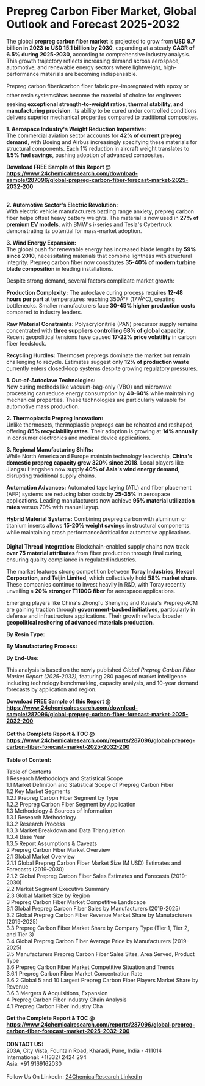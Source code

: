 <h1>Prepreg Carbon Fiber Market, Global Outlook and Forecast 2025-2032</h1><p>The global <strong>prepreg carbon fiber market</strong> is projected to grow from <strong>USD 9.7 billion in 2023 to USD 15.1 billion by 2030</strong>, expanding at a steady <strong>CAGR of 6.5% during 2025-2030</strong>, according to comprehensive industry analysis. This growth trajectory reflects increasing demand across aerospace, automotive, and renewable energy sectors where lightweight, high-performance materials are becoming indispensable.</p><p>Prepreg carbon fiberâcarbon fiber fabric pre-impregnated with epoxy or other resin systemsâhas become the material of choice for engineers seeking <strong>exceptional strength-to-weight ratios, thermal stability, and manufacturing precision</strong>. Its ability to be cured under controlled conditions delivers superior mechanical properties compared to traditional composites.</p><p><strong>1. Aerospace Industry's Weight Reduction Imperative:</strong><br>
The commercial aviation sector accounts for <strong>42% of current prepreg demand</strong>, with Boeing and Airbus increasingly specifying these materials for structural components. Each 1% reduction in aircraft weight translates to <strong>1.5% fuel savings</strong>, pushing adoption of advanced composites.</p><div><b>Download FREE Sample of this Report @ 
            <a href="https://www.24chemicalresearch.com/download-sample/287096/global-prepreg-carbon-fiber-forecast-market-2025-2032-200">
            https://www.24chemicalresearch.com/download-sample/287096/global-prepreg-carbon-fiber-forecast-market-2025-2032-200</a></b></div><br><p><strong>2. Automotive Sector's Electric Revolution:</strong><br>
With electric vehicle manufacturers battling range anxiety, prepreg carbon fiber helps offset heavy battery weights. The material is now used in <strong>27% of premium EV models</strong>, with BMW's i-series and Tesla's Cybertruck demonstrating its potential for mass-market adoption.</p><p><strong>3. Wind Energy Expansion:</strong><br>
The global push for renewable energy has increased blade lengths by <strong>59% since 2010</strong>, necessitating materials that combine lightness with structural integrity. Prepreg carbon fiber now constitutes <strong>35-40% of modern turbine blade composition</strong> in leading installations.</p><p>Despite strong demand, several factors complicate market growth:</p><p><strong>Production Complexity:</strong> The autoclave curing process requires <strong>12-48 hours per part</strong> at temperatures reaching 350Â°F (177Â°C), creating bottlenecks. Smaller manufacturers face <strong>30-45% higher production costs</strong> compared to industry leaders.</p><p><strong>Raw Material Constraints:</strong> Polyacrylonitrile (PAN) precursor supply remains concentrated with <strong>three suppliers controlling 68% of global capacity</strong>. Recent geopolitical tensions have caused <strong>17-22% price volatility</strong> in carbon fiber feedstock.</p><p><strong>Recycling Hurdles:</strong> Thermoset prepregs dominate the market but remain challenging to recycle. Estimates suggest only <strong>12% of production waste</strong> currently enters closed-loop systems despite growing regulatory pressures.</p><p><strong>1. Out-of-Autoclave Technologies:</strong><br>
New curing methods like vacuum-bag-only (VBO) and microwave processing can reduce energy consumption by <strong>40-60%</strong> while maintaining mechanical properties. These technologies are particularly valuable for automotive mass production.</p><p><strong>2. Thermoplastic Prepreg Innovation:</strong><br>
Unlike thermosets, thermoplastic prepregs can be reheated and reshaped, offering <strong>85% recyclability rates</strong>. Their adoption is growing at <strong>14% annually</strong> in consumer electronics and medical device applications.</p><p><strong>3. Regional Manufacturing Shifts:</strong><br>
While North America and Europe maintain technology leadership, <strong>China's domestic prepreg capacity grew 320% since 2018</strong>. Local players like Jiangsu Hengshen now supply <strong>40% of Asia's wind energy demand</strong>, disrupting traditional supply chains.</p><p><strong>Automation Advances:</strong> Automated tape laying (ATL) and fiber placement (AFP) systems are reducing labor costs by <strong>25-35%</strong> in aerospace applications. Leading manufacturers now achieve <strong>95% material utilization rates</strong> versus 70% with manual layup.</p><p><strong>Hybrid Material Systems:</strong> Combining prepreg carbon with aluminum or titanium inserts allows <strong>15-20% weight savings</strong> in structural components while maintaining crash performanceâcritical for automotive applications.</p><p><strong>Digital Thread Integration:</strong> Blockchain-enabled supply chains now track <strong>over 75 material attributes</strong> from fiber production through final curing, ensuring quality compliance in regulated industries.</p><p>The market features strong competition between <strong>Toray Industries, Hexcel Corporation, and Teijin Limited</strong>, which collectively hold <strong>58% market share</strong>. These companies continue to invest heavily in R&amp;D, with Toray recently unveiling a <strong>20% stronger T1100G fiber</strong> for aerospace applications.</p><p>Emerging players like China's Zhongfu Shenying and Russia's Prepreg-ACM are gaining traction through <strong>government-backed initiatives</strong>, particularly in defense and infrastructure applications. Their growth reflects broader <strong>geopolitical reshoring of advanced materials production</strong>.</p><p><strong>By Resin Type:</strong></p><p><strong>By Manufacturing Process:</strong></p><p><strong>By End-Use:</strong></p><p>This analysis is based on the newly published <em>Global Prepreg Carbon Fiber Market Report (2025-2032)</em>, featuring 280 pages of market intelligence including technology benchmarking, capacity analysis, and 10-year demand forecasts by application and region.</p><div><b>Download FREE Sample of this Report @ 
            <a href="https://www.24chemicalresearch.com/download-sample/287096/global-prepreg-carbon-fiber-forecast-market-2025-2032-200">
            https://www.24chemicalresearch.com/download-sample/287096/global-prepreg-carbon-fiber-forecast-market-2025-2032-200</a></b></div><br><div><b>Get the Complete Report & TOC @ 
            <a href="https://www.24chemicalresearch.com/reports/287096/global-prepreg-carbon-fiber-forecast-market-2025-2032-200">
            https://www.24chemicalresearch.com/reports/287096/global-prepreg-carbon-fiber-forecast-market-2025-2032-200</a></b></div><br>
            <b>Table of Content:</b><p>Table of Contents<br />
1 Research Methodology and Statistical Scope<br />
1.1 Market Definition and Statistical Scope of Prepreg Carbon Fiber<br />
1.2 Key Market Segments<br />
1.2.1 Prepreg Carbon Fiber Segment by Type<br />
1.2.2 Prepreg Carbon Fiber Segment by Application<br />
1.3 Methodology & Sources of Information<br />
1.3.1 Research Methodology<br />
1.3.2 Research Process<br />
1.3.3 Market Breakdown and Data Triangulation<br />
1.3.4 Base Year<br />
1.3.5 Report Assumptions & Caveats<br />
2 Prepreg Carbon Fiber Market Overview<br />
2.1 Global Market Overview<br />
2.1.1 Global Prepreg Carbon Fiber Market Size (M USD) Estimates and Forecasts (2019-2030)<br />
2.1.2 Global Prepreg Carbon Fiber Sales Estimates and Forecasts (2019-2030)<br />
2.2 Market Segment Executive Summary<br />
2.3 Global Market Size by Region<br />
3 Prepreg Carbon Fiber Market Competitive Landscape<br />
3.1 Global Prepreg Carbon Fiber Sales by Manufacturers (2019-2025)<br />
3.2 Global Prepreg Carbon Fiber Revenue Market Share by Manufacturers (2019-2025)<br />
3.3 Prepreg Carbon Fiber Market Share by Company Type (Tier 1, Tier 2, and Tier 3)<br />
3.4 Global Prepreg Carbon Fiber Average Price by Manufacturers (2019-2025)<br />
3.5 Manufacturers Prepreg Carbon Fiber Sales Sites, Area Served, Product Type<br />
3.6 Prepreg Carbon Fiber Market Competitive Situation and Trends<br />
3.6.1 Prepreg Carbon Fiber Market Concentration Rate<br />
3.6.2 Global 5 and 10 Largest Prepreg Carbon Fiber Players Market Share by Revenue<br />
3.6.3 Mergers & Acquisitions, Expansion<br />
4 Prepreg Carbon Fiber Industry Chain Analysis<br />
4.1 Prepreg Carbon Fiber Industry Cha</p><div><b>Get the Complete Report & TOC @ 
            <a href="https://www.24chemicalresearch.com/reports/287096/global-prepreg-carbon-fiber-forecast-market-2025-2032-200">
            https://www.24chemicalresearch.com/reports/287096/global-prepreg-carbon-fiber-forecast-market-2025-2032-200</a></b></div><br><b>CONTACT US:</b><br>
            203A, City Vista, Fountain Road, Kharadi, Pune, India - 411014<br>
            International: +1(332) 2424 294<br>
            Asia: +91 9169162030 <br><br>
            Follow Us On LinkedIn: <a href="https://www.linkedin.com/company/24chemicalresearch/">24ChemicalResearch LinkedIn</a>